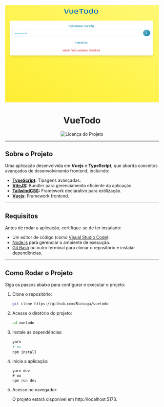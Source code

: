 <div align="center">
  <img src="./cover.jpg" alt="Capa do Projeto" />
</div>

<div align="center">

# **VueTodo**

</div>

<div align="center">
  <img src="https://img.shields.io/github/license/Ricnaga/vuetodo?style=for-the-badge" alt="Licença do Projeto" />
</div>

---

## **Sobre o Projeto**

Uma aplicação desenvolvida em **Vuejs** e **TypeScript**, que aborda conceitos avançados de desenvolvimento frontend, incluindo:

- **[TypeScript](https://www.typescriptlang.org/):** Tipagens avançadas.
- **[ViteJS](https://vitejs.dev/):** Bundler para gerenciamento eficiente da aplicação.
- **[TailwindCSS](https://tailwindcss.com/):** Framework declarativo para estilização.
- **[Vuejs](https://vuejs.org/):** Framework frontend.

---

## **Requisitos**

Antes de rodar a aplicação, certifique-se de ter instalado:

- Um editor de código (como [Visual Studio Code](https://code.visualstudio.com/)).
- [Node.js](https://nodejs.org/en/) para gerenciar o ambiente de execução.
- [Git Bash](https://gitforwindows.org/) ou outro terminal para clonar o repositório e instalar dependências.

---

## **Como Rodar o Projeto**

Siga os passos abaixo para configurar e executar o projeto:

1. Clone o repositório:

   ```bash
   git clone https://github.com/Ricnaga/vuetodo
   ```

2. Acesse o diretório do projeto:

   ```bash
   cd vuetodo
   ```

3. Instale as dependências:

   ```bash
   yarn
   # ou
   npm install
   ```

4. Inicie a aplicação:

   ```
   yarn dev
   # ou
   npm run dev
   ```

5. Acesse no navegador:

   O projeto estará disponível em http://localhost:5173.
